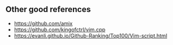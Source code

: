Other good references
---------------------

* https://github.com/amix
* https://github.com/kingofctrl/vim.cpp
* https://evanli.github.io/Github-Ranking/Top100/Vim-script.html
